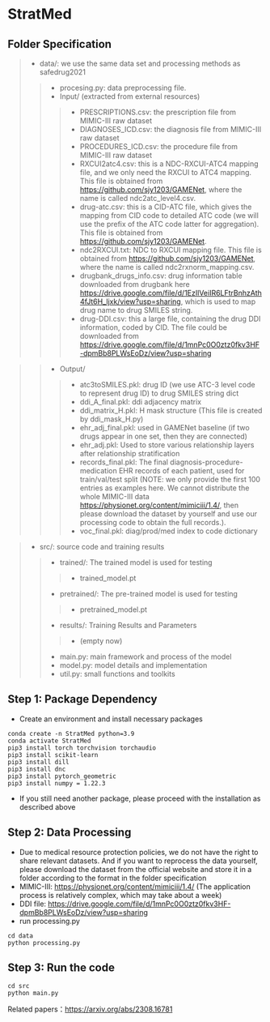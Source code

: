 # StratMed

## Folder Specification

> - data/: we use the same data set and processing methods as safedrug2021
>> - procesing.py: data preprocessing file.  
>> - Input/ (extracted from external resources)
>>> - PRESCRIPTIONS.csv: the prescription file from MIMIC-III raw dataset  
>>> - DIAGNOSES_ICD.csv: the diagnosis file from MIMIC-III raw dataset  
>>> - PROCEDURES_ICD.csv: the procedure file from MIMIC-III raw dataset  
>>> - RXCUI2atc4.csv: this is a NDC-RXCUI-ATC4 mapping file, and we only need the RXCUI to ATC4 mapping. This file is obtained from https://github.com/sjy1203/GAMENet, where the name is called ndc2atc_level4.csv.  
>>> - drug-atc.csv: this is a CID-ATC file, which gives the mapping from CID code to detailed ATC code (we will use the prefix of the ATC code latter for aggregation). This file is obtained from https://github.com/sjy1203/GAMENet.  
>>> - ndc2RXCUI.txt: NDC to RXCUI mapping file. This file is obtained from https://github.com/sjy1203/GAMENet, where the name is called ndc2rxnorm_mapping.csv.  
>>> - drugbank_drugs_info.csv: drug information table downloaded from drugbank here https://drive.google.com/file/d/1EzIlVeiIR6LFtrBnhzAth4fJt6H_ljxk/view?usp=sharing, which is used to map drug name to drug SMILES string.  
>>> - drug-DDI.csv: this a large file, containing the drug DDI information, coded by CID. The file could be downloaded from https://drive.google.com/file/d/1mnPc0O0ztz0fkv3HF-dpmBb8PLWsEoDz/view?usp=sharing  

>> - Output/
>>> - atc3toSMILES.pkl: drug ID (we use ATC-3 level code to represent drug ID) to drug SMILES string dict
>>> - ddi_A_final.pkl: ddi adjacency matrix
>>> - ddi_matrix_H.pkl: H mask structure (This file is created by ddi_mask_H.py)
>>> - ehr_adj_final.pkl: used in GAMENet baseline (if two drugs appear in one set, then they are connected)
>>> - ehr_adj.pkl: Used to store various relationship layers after relationship stratification
>>> - records_final.pkl: The final diagnosis-procedure-medication EHR records of each patient, used for train/val/test split (NOTE: we only provide the first 100 entries as examples here. We cannot distribute the whole MIMIC-III data https://physionet.org/content/mimiciii/1.4/, then please download the dataset by yourself and use our processing code to obtain the full records.).
>>> - voc_final.pkl: diag/prod/med index to code dictionary

> - src/: source code and training results
>> - trained/: The trained model is used for testing 
>>> - trained_model.pt
>> - pretrained/: The pre-trained model is used for testing 
>>> - pretrained_model.pt
>> - results/: Training Results and Parameters
>>> - (empty now)
>> - main.py: main framework and process of the model
>> - model.py: model details and implementation
>> - util.py: small functions and toolkits


## Step 1: Package Dependency  
- Create an environment and install necessary packages
```angular2html
conda create -n StratMed python=3.9
conda activate StratMed
pip3 install torch torchvision torchaudio
pip3 install scikit-learn
pip3 install dill
pip3 install dnc
pip3 install pytorch_geometric
pip3 install numpy = 1.22.3
```
- If you still need another package, please proceed with the installation as described above

## Step 2: Data Processing  
- Due to medical resource protection policies, we do not have the right to share relevant datasets. And if you want to reprocess the data yourself, please download the dataset from the official website and store it in a folder according to the format in the folder specification
- MIMIC-III: https://physionet.org/content/mimiciii/1.4/ (The application process is relatively complex, which may take about a week)
- DDI file: https://drive.google.com/file/d/1mnPc0O0ztz0fkv3HF-dpmBb8PLWsEoDz/view?usp=sharing
- run processing.py
```angular2html
cd data
python processing.py
```

## Step 3: Run the code  
```angular2html
cd src
python main.py
```

Related papers：https://arxiv.org/abs/2308.16781
